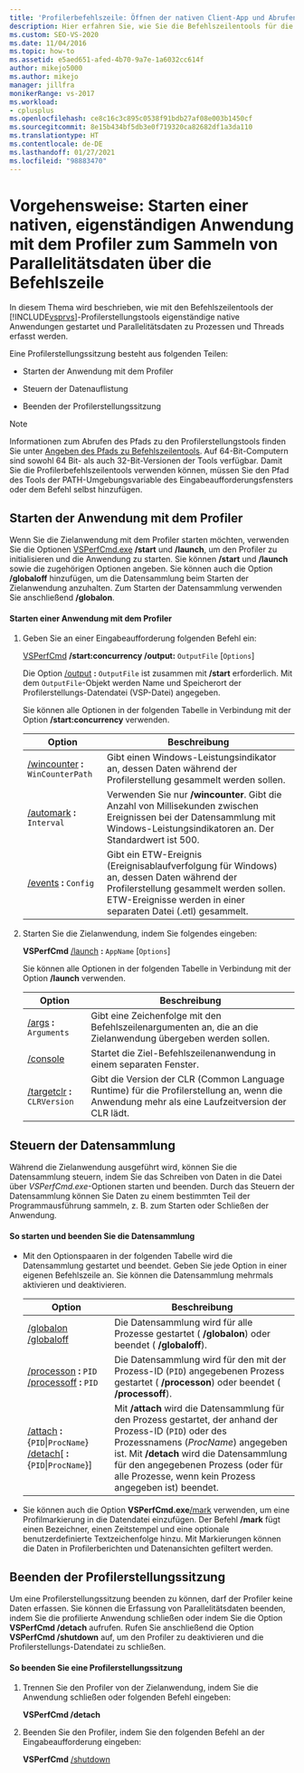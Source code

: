 ```yaml
---
title: 'Profilerbefehlszeile: Öffnen der nativen Client-App und Abrufen von Daten zur Parallelität'
description: Hier erfahren Sie, wie Sie die Befehlszeilentools für die Profilerstellungstools von Visual Studio verwenden, um eine eigenständige native Client-App zu starten und Parallelitätsdaten für Prozesse und Threads zu sammeln.
ms.custom: SEO-VS-2020
ms.date: 11/04/2016
ms.topic: how-to
ms.assetid: e5aed651-afed-4b70-9a7e-1a6032cc614f
author: mikejo5000
ms.author: mikejo
manager: jillfra
monikerRange: vs-2017
ms.workload:
- cplusplus
ms.openlocfilehash: ce8c16c3c895c0538f91bdb27af08e003b1450cf
ms.sourcegitcommit: 8e15b434bf5db3e0f719320ca82682df1a3da110
ms.translationtype: HT
ms.contentlocale: de-DE
ms.lasthandoff: 01/27/2021
ms.locfileid: "98883470"
---
```

# <a name="how-to-launch-a-stand-alone-native-application-with-the-profiler-to-collect-concurrency-data-by-using-the-command-line"></a>Vorgehensweise: Starten einer nativen, eigenständigen Anwendung mit dem Profiler zum Sammeln von Parallelitätsdaten über die Befehlszeile
In diesem Thema wird beschrieben, wie mit den Befehlszeilentools der [!INCLUDE[vsprvs](../code-quality/includes/vsprvs_md.md)]-Profilerstellungstools eigenständige native Anwendungen gestartet und Parallelitätsdaten zu Prozessen und Threads erfasst werden.

 Eine Profilerstellungssitzung besteht aus folgenden Teilen:

- Starten der Anwendung mit dem Profiler

- Steuern der Datenauflistung

- Beenden der Profilerstellungssitzung

> [!NOTE]
> Informationen zum Abrufen des Pfads zu den Profilerstellungstools finden Sie unter [Angeben des Pfads zu Befehlszeilentools](../profiling/specifying-the-path-to-profiling-tools-command-line-tools.md). Auf 64-Bit-Computern sind sowohl 64 Bit- als auch 32-Bit-Versionen der Tools verfügbar. Damit Sie die Profilerbefehlszeilentools verwenden können, müssen Sie den Pfad des Tools der PATH-Umgebungsvariable des Eingabeaufforderungsfensters oder dem Befehl selbst hinzufügen.

## <a name="start-the-application-with-the-profiler"></a>Starten der Anwendung mit dem Profiler
 Wenn Sie die Zielanwendung mit dem Profiler starten möchten, verwenden Sie die Optionen [VSPerfCmd.exe](../profiling/vsperfcmd.md) **/start** und **/launch**, um den Profiler zu initialisieren und die Anwendung zu starten. Sie können **/start** und **/launch** sowie die zugehörigen Optionen angeben. Sie können auch die Option **/globaloff** hinzufügen, um die Datensammlung beim Starten der Zielanwendung anzuhalten. Zum Starten der Datensammlung verwenden Sie anschließend **/globalon**.

#### <a name="to-start-an-application-with-the-profiler"></a>Starten einer Anwendung mit dem Profiler

1. Geben Sie an einer Eingabeaufforderung folgenden Befehl ein:

     [VSPerfCmd](../profiling/vsperfcmd.md) **/start:concurrency  /output:** `OutputFile` [`Options`]

     Die Option [/output](../profiling/output.md) **:** `OutputFile` ist zusammen mit **/start** erforderlich. Mit dem `OutputFile`-Objekt werden Name und Speicherort der Profilerstellungs-Datendatei (VSP-Datei) angegeben.

     Sie können alle Optionen in der folgenden Tabelle in Verbindung mit der Option **/start:concurrency** verwenden.

    |Option|Beschreibung|
    |------------|-----------------|
    |[/wincounter](../profiling/wincounter.md) **:** `WinCounterPath`|Gibt einen Windows-Leistungsindikator an, dessen Daten während der Profilerstellung gesammelt werden sollen.|
    |[/automark](../profiling/automark.md) **:** `Interval`|Verwenden Sie nur **/wincounter**. Gibt die Anzahl von Millisekunden zwischen Ereignissen bei der Datensammlung mit Windows-Leistungsindikatoren an. Der Standardwert ist 500.|
    |[/events](../profiling/events-vsperfcmd.md) **:** `Config`|Gibt ein ETW-Ereignis (Ereignisablaufverfolgung für Windows) an, dessen Daten während der Profilerstellung gesammelt werden sollen. ETW-Ereignisse werden in einer separaten Datei (.etl) gesammelt.|

2. Starten Sie die Zielanwendung, indem Sie folgendes eingeben:

     **VSPerfCmd**  [/launch](../profiling/launch.md) **:** `AppName` [`Options`]

     Sie können alle Optionen in der folgenden Tabelle in Verbindung mit der Option **/launch** verwenden.

    |Option|Beschreibung|
    |------------|-----------------|
    |[/args](../profiling/args.md) **:** `Arguments`|Gibt eine Zeichenfolge mit den Befehlszeilenargumenten an, die an die Zielanwendung übergeben werden sollen.|
    |[/console](../profiling/console.md)|Startet die Ziel-Befehlszeilenanwendung in einem separaten Fenster.|
    |[/targetclr](../profiling/targetclr.md) **:** `CLRVersion`|Gibt die Version der CLR (Common Language Runtime) für die Profilerstellung an, wenn die Anwendung mehr als eine Laufzeitversion der CLR lädt.|

## <a name="control-data-collection"></a>Steuern der Datensammlung
 Während die Zielanwendung ausgeführt wird, können Sie die Datensammlung steuern, indem Sie das Schreiben von Daten in die Datei über *VSPerfCmd.exe*-Optionen starten und beenden. Durch das Steuern der Datensammlung können Sie Daten zu einem bestimmten Teil der Programmausführung sammeln, z. B. zum Starten oder Schließen der Anwendung.

#### <a name="to-start-and-stop-data-collection"></a>So starten und beenden Sie die Datensammlung

- Mit den Optionspaaren in der folgenden Tabelle wird die Datensammlung gestartet und beendet. Geben Sie jede Option in einer eigenen Befehlszeile an. Sie können die Datensammlung mehrmals aktivieren und deaktivieren.

    |Option|Beschreibung|
    |------------|-----------------|
    |[/globalon /globaloff](../profiling/globalon-and-globaloff.md)|Die Datensammlung wird für alle Prozesse gestartet ( **/globalon**) oder beendet ( **/globaloff**).|
    |[/processon](../profiling/processon-and-processoff.md) **:** `PID` [/processoff](../profiling/processon-and-processoff.md) **:** `PID`|Die Datensammlung wird für den mit der Prozess-ID (`PID`) angegebenen Prozess gestartet ( **/processon**) oder beendet ( **/processoff**).|
    |[/attach](../profiling/attach.md) **:** {`PID`&#124;`ProcName`} [/detach](../profiling/detach.md)[ **:** {`PID`&#124;`ProcName`}]|Mit **/attach** wird die Datensammlung für den Prozess gestartet, der anhand der Prozess-ID (`PID`) oder des Prozessnamens (*ProcName*) angegeben ist. Mit **/detach** wird die Datensammlung für den angegebenen Prozess (oder für alle Prozesse, wenn kein Prozess angegeben ist) beendet.|

- Sie können auch die Option **VSPerfCmd.exe**[/mark](../profiling/mark.md) verwenden, um eine Profilmarkierung in die Datendatei einzufügen. Der Befehl **/mark** fügt einen Bezeichner, einen Zeitstempel und eine optionale benutzerdefinierte Textzeichenfolge hinzu. Mit Markierungen können die Daten in Profilerberichten und Datenansichten gefiltert werden.

## <a name="end-the-profiling-session"></a>Beenden der Profilerstellungssitzung
 Um eine Profilerstellungssitzung beenden zu können, darf der Profiler keine Daten erfassen. Sie können die Erfassung von Parallelitätsdaten beenden, indem Sie die profilierte Anwendung schließen oder indem Sie die Option **VSPerfCmd /detach** aufrufen. Rufen Sie anschließend die Option **VSPerfCmd /shutdown** auf, um den Profiler zu deaktivieren und die Profilerstellungs-Datendatei zu schließen.

#### <a name="to-end-a-profiling-session"></a>So beenden Sie eine Profilerstellungssitzung

1. Trennen Sie den Profiler von der Zielanwendung, indem Sie die Anwendung schließen oder folgenden Befehl eingeben:

     **VSPerfCmd /detach**

2. Beenden Sie den Profiler, indem Sie den folgenden Befehl an der Eingabeaufforderung eingeben:

     **VSPerfCmd**  [/shutdown](../profiling/shutdown.md)